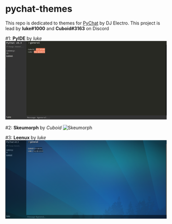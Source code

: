 # pychat-themes
This repo is dedicated to themes for [PyChat](https://chat.dj-electro.me) by DJ Electro.
This project is lead by **luke#1000** and **Cuboid#3163** on Discord

#1: **PyIDE** by *luke*
![PyIDE](PyIDE/thumb.png)

#2: **Skeumorph** by *Cuboid*
![Skeumorph](Skeumorph/thumb.png)

#3: **Leenux** by *luke*
![Leenux](leenux/thumb.png)
